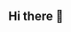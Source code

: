 ## Hi there 👋

<!--
**shalunafasya/shalunafasya** is a ✨ _special_ ✨ repository because its `README.md` (this file) appears on your GitHub profile.

Enthusiastic and highly motivated informatics student with the ability and initiative to seek new challenges. I have experience in internal campus organizations and participated in several committees that involved my social skills.
-->
